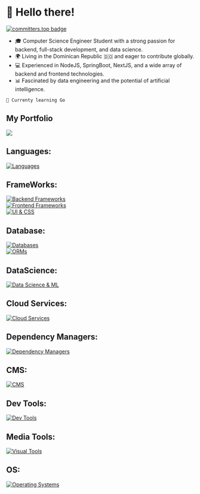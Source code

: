 # 👋 Hello there!

[![committers.top badge](https://user-badge.committers.top/dominican_republic/NightmareVCO.svg)](https://user-badge.committers.top/dominican_republic/NightmareVCO)

<ul>
    <li>
        🎓 Computer Science Engineer Student with a strong passion for backend, full-stack development, and data science.
    </li>
    <li>
        🌍 Living in the Dominican Republic 🇩🇴 and eager to contribute globally.        
    </li>
    <li>
        💻 Experienced in NodeJS, SpringBoot, NextJS, and a wide array of backend and frontend technologies.        
    </li>
    <li>
        📊 Fascinated by data engineering and the potential of artificial intelligence.        
    </li>
</ul>

```
🌱 Currenty learning Go
```

## My Portfolio
<a href="https://vladimircuriel.com"> 
    <img src="https://github.com/user-attachments/assets/451cac3e-661c-472c-b7e8-35c8fe9adfce" />
</a>

## Languages:
[![Languages](https://skillicons.dev/icons?i=cjava,go,dart,py,r,ts,js,html,css)](https://skillicons.dev)  

## FrameWorks:
[![Backend Frameworks](https://skillicons.dev/icons?i=spring,nestjs,express,fastapi)](https://skillicons.dev)  
[![Frontend Frameworks](https://skillicons.dev/icons?i=react,nextjs,astro)](https://skillicons.dev)  
[![UI & CSS](https://skillicons.dev/icons?i=tailwind,bootstrap,sass)](https://skillicons.dev) 

## Database:
[![Databases](https://skillicons.dev/icons?i=mongodb,mysql,postgres,sqlite,dynamodb,redis)](https://skillicons.dev)  
[![ORMs](https://skillicons.dev/icons?i=hibernate,prisma,sequelize)](https://skillicons.dev)

## DataScience:
[![Data Science & ML](https://skillicons.dev/icons?i=anaconda,sklearn,tensorflow,pytorch,opencv)](https://skillicons.dev)  

## Cloud Services:
[![Cloud Services](https://skillicons.dev/icons?i=aws,firebase,gcp,netlify,vercel)](https://skillicons.dev)   
 
## Dependency Managers:
[![Dependency Managers](https://skillicons.dev/icons?i=pnpm,maven,bun,gradle)](https://skillicons.dev)  

## CMS:
[![CMS](https://skillicons.dev/icons?i=wordpress)](https://skillicons.dev)  

## Dev Tools:
[![Dev Tools](https://skillicons.dev/icons?i=git,github,githubactions,docker,postman)](https://skillicons.dev)  

## Media Tools:
[![Visual Tools](https://skillicons.dev/icons?i=figma,ai)](https://skillicons.dev)  

## OS:
[![Operating Systems](https://skillicons.dev/icons?i=apple,windows,linux)](https://skillicons.dev)  


